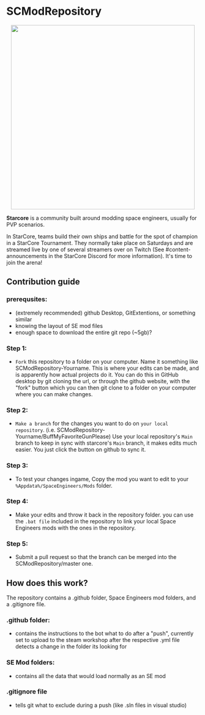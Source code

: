 # SCModRepository

<p align="center">
    <img src="https://github.com/StarCoreSE/SCModRepository/assets/51190031/c413613b-08e1-48de-a763-2adfe7fa871f" width="480">
</p>


**Starcore** is a community built around modding space engineers, usually for PVP scenarios.

In StarCore, teams build their own ships and battle for the spot of champion in a StarCore Tournament. They normally take place on Saturdays and are streamed live by one of several streamers over on Twitch (See #content-announcements in the StarCore Discord for more information).  It's time to join the arena!


## Contribution guide

### prerequsites:
- (extremely recommended) github Desktop, GitExtentions, or something similar
- knowing the layout of SE mod files
- enough space to download the entire git repo (~5gb)?

### Step 1:
- ``Fork`` this repository to a folder on your computer. Name it something like SCModRepository-Yourname. This is where your edits can be made, and is apparently how actual projects do it. You can do this in GitHub desktop by git cloning the url, or through the github website, with the "fork" button which you can then git clone to a folder on your computer where you can make changes.

### Step 2:
- ``Make a branch`` for the changes you want to do on ``your local repository``. (i.e. SCModRepository-Yourname/BuffMyFavoriteGunPlease) Use your local repository's ``Main`` branch to keep in sync with starcore's ``Main`` branch, it makes edits much easier. You just click the button on github to sync it.

### Step 3:
- To test your changes ingame, Copy the mod you want to edit to your ``%Appdata%/SpaceEngineers/Mods`` folder.
 
### Step 4:
- Make your edits and throw it back in the repository folder. you can use the ``.bat file`` included in the repository to link your local Space Engineers mods with the ones in the repository.

### Step 5:
- Submit a pull request so that the branch can be merged into the SCModRepository/master one.






## How does this work?
The repository contains a .github folder, Space Engineers mod folders, and a .gitignore file.
### .github folder:
- contains the instructions to the bot what to do after a "push", currently set to upload to the steam workshop after the respective .yml file detects a change in the folder its looking for
### SE Mod folders:
- contains all the data that would load normally as an SE mod
### .gitignore file
- tells git what to exclude during a push (like .sln files in visual studio)
